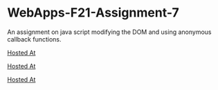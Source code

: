 # WebApps-F21-Assignment-7
An assignment on java script modifying the DOM and using anonymous callback functions.

[Hosted At](https://44-563-webapps-f21.github.io/webapps-f21-assignment-7-Murali-Kalla/search.html)

[Hosted At](https://44-563-webapps-f21.github.io/webapps-f21-assignment-7-Murali-Kalla/reaction.html)

[Hosted At](https://44-563-webapps-f21.github.io/webapps-f21-assignment-7-Murali-Kalla/stack.html)